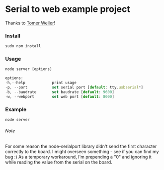 # Serial to web example project
Thanks to [Tomer Weller](https://github.com/tomerweller/serial-to-socketio)!


### Install
```javascript
sudo npm install
```

### Usage
```javascript
node server [options]

options:
-h,--help			 print usage
-p, --port			 set serial port [default: tty.usbserial*]
-b, --baudrate		 set baudrate [default: 9600]
-w, --webport		 set web port [default: 8000]
```

### Example
```javascript 
node server
```

###### Note
For some reason the node-serialport library didn't send the first character correctly to the board. I might overseen something - see if you can find my bug :)
As a temporary workaround, I'm prepending a "0" and ignoring it while reading the value from the serial on the board. 